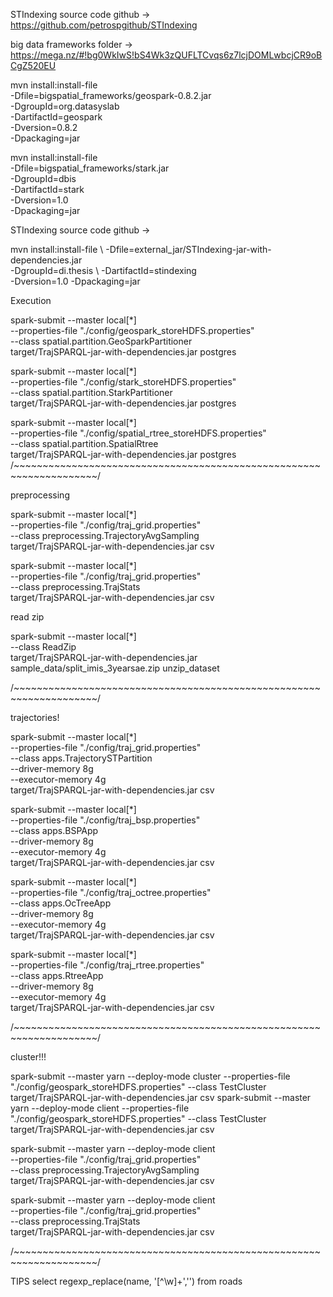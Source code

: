 STIndexing source code github -> https://github.com/petrospgithub/STIndexing

big data frameworks folder -> https://mega.nz/#!bg0WkIwS!bS4Wk3zQUFLTCvqs6z7lcjDOMLwbcjCR9oBCgZ520EU

mvn install:install-file \
-Dfile=bigspatial_frameworks/geospark-0.8.2.jar \
-DgroupId=org.datasyslab \
-DartifactId=geospark \
-Dversion=0.8.2 \
-Dpackaging=jar

mvn install:install-file \
-Dfile=bigspatial_frameworks/stark.jar \
-DgroupId=dbis \
-DartifactId=stark \
-Dversion=1.0 \
-Dpackaging=jar

STIndexing source code github ->

mvn install:install-file \ 
-Dfile=external_jar/STIndexing-jar-with-dependencies.jar \
-DgroupId=di.thesis \ 
-DartifactId=stindexing \
-Dversion=1.0 -Dpackaging=jar

Execution

spark-submit --master local[*] \
--properties-file "./config/geospark_storeHDFS.properties" \
--class spatial.partition.GeoSparkPartitioner \
 target/TrajSPARQL-jar-with-dependencies.jar postgres
 
spark-submit --master local[*] \
--properties-file "./config/stark_storeHDFS.properties" \
--class spatial.partition.StarkPartitioner \
 target/TrajSPARQL-jar-with-dependencies.jar postgres


spark-submit --master local[*] \
--properties-file "./config/spatial_rtree_storeHDFS.properties" \
--class spatial.partition.SpatialRtree \
 target/TrajSPARQL-jar-with-dependencies.jar postgres
/~~~~~~~~~~~~~~~~~~~~~~~~~~~~~~~~~~~~~~~~~~~~~~~~~~~~~~~~~~~~~~~~~~~~/

preprocessing

spark-submit --master local[*] \
--properties-file "./config/traj_grid.properties" \
--class preprocessing.TrajectoryAvgSampling \
 target/TrajSPARQL-jar-with-dependencies.jar csv
 
 spark-submit --master local[*] \
 --properties-file "./config/traj_grid.properties" \
 --class preprocessing.TrajStats \
  target/TrajSPARQL-jar-with-dependencies.jar csv

read zip

 spark-submit --master local[*] \
 --class ReadZip \
  target/TrajSPARQL-jar-with-dependencies.jar sample_data/split_imis_3yearsae.zip unzip_dataset

/~~~~~~~~~~~~~~~~~~~~~~~~~~~~~~~~~~~~~~~~~~~~~~~~~~~~~~~~~~~~~~~~~~~~/

trajectories!

spark-submit --master local[*] \
 --properties-file "./config/traj_grid.properties" \
 --class apps.TrajectorySTPartition \
 --driver-memory 8g \
 --executor-memory 4g \
 target/TrajSPARQL-jar-with-dependencies.jar csv
 
 spark-submit --master local[*] \
 --properties-file "./config/traj_bsp.properties" \
 --class apps.BSPApp \
 --driver-memory 8g \
 --executor-memory 4g \
 target/TrajSPARQL-jar-with-dependencies.jar csv
  
spark-submit --master local[*] \
 --properties-file "./config/traj_octree.properties" \
 --class apps.OcTreeApp \
 --driver-memory 8g \
 --executor-memory 4g \
 target/TrajSPARQL-jar-with-dependencies.jar csv
    
spark-submit --master local[*] \
 --properties-file "./config/traj_rtree.properties" \
 --class apps.RtreeApp \
 --driver-memory 8g \
 --executor-memory 4g \
 target/TrajSPARQL-jar-with-dependencies.jar csv
 
 
 
 /~~~~~~~~~~~~~~~~~~~~~~~~~~~~~~~~~~~~~~~~~~~~~~~~~~~~~~~~~~~~~~~~~~~~/
 
cluster!!!

spark-submit --master yarn --deploy-mode cluster --properties-file "./config/geospark_storeHDFS.properties" --class TestCluster target/TrajSPARQL-jar-with-dependencies.jar csv
spark-submit --master yarn --deploy-mode client --properties-file "./config/geospark_storeHDFS.properties" --class TestCluster target/TrajSPARQL-jar-with-dependencies.jar csv


spark-submit --master yarn --deploy-mode client \
--properties-file "./config/traj_grid.properties" \
--class preprocessing.TrajectoryAvgSampling \
target/TrajSPARQL-jar-with-dependencies.jar csv

spark-submit --master yarn --deploy-mode client \
--properties-file "./config/traj_grid.properties" \
--class preprocessing.TrajStats \
target/TrajSPARQL-jar-with-dependencies.jar csv

/~~~~~~~~~~~~~~~~~~~~~~~~~~~~~~~~~~~~~~~~~~~~~~~~~~~~~~~~~~~~~~~~~~~~/

TIPS
select regexp_replace(name, '[^\w]+','')
from roads
